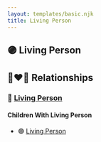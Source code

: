 ```yaml
---
layout: templates/basic.njk
title: Living Person
---
```

## 🟣 Living Person


## 👩‍❤️‍👨 Relationships

### 🔵 [Living Person](/people/2/24504153)

#### Children With Living Person
* 🟣 [Living Person](/people/6/66378416)